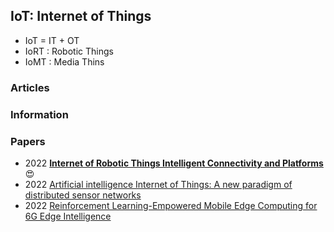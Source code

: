 ## IoT: Internet of Things

- IoT = IT + OT
- IoRT : Robotic Things
- IoMT : Media Thins


### Articles



### Information



### Papers
- 2022 [**Internet of Robotic Things Intelligent Connectivity and Platforms**](https://www.frontiersin.org/articles/10.3389/frobt.2020.00104/full) 😍
- 2022 [Artificial intelligence Internet of Things: A new paradigm of distributed sensor networks](https://journals.sagepub.com/doi/pdf/10.1177/15501477211062835)
- 2022 [Reinforcement Learning-Empowered Mobile Edge Computing for 6G Edge Intelligence](https://ieeexplore.ieee.org/stamp/stamp.jsp?arnumber=9797722)


